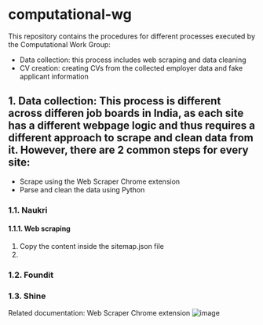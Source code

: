 # computational-wg

This repository contains the procedures for different processes executed by the Computational Work Group:
- Data collection: this process includes web scraping and data cleaning
- CV creation: creating CVs from the collected employer data and fake applicant information

## 1. Data collection: This process is different across differen job boards in India, as each site has a different webpage logic and thus requires a different approach to scrape and clean data from it. However, there are 2 common steps for every site:
- Scrape using the Web Scraper Chrome extension
- Parse and clean the data using Python
### 1.1. Naukri
#### 1.1.1. Web scraping
1. Copy the content inside the sitemap.json file
2. 
### 1.2. Foundit
### 1.3. Shine

Related documentation:
Web Scraper Chrome extension
![image](https://github.com/user-attachments/assets/1ec9ea83-08af-4704-91d2-ca490cd5a260)

